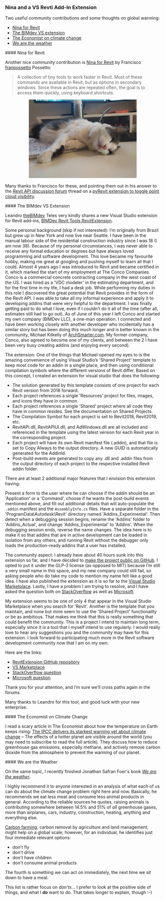 <head>
<meta http-equiv="Content-Type" content="text/html; charset=utf-8">
<link rel="stylesheet" type="text/css" href="bc.css">
<script src="https://cdn.rawgit.com/google/code-prettify/master/loader/run_prettify.js" type="text/javascript"></script>
</head>

<!---

- Leandro Teles <lteles@thebimdev.com>
  Visual Studio extension

- Nina for Revit
  https://github.com/franpossetto/Nina
  A collection of tiny tools to work faster in Revit. Most of these commands are availables in Revit but as options in second windows. As they are actions that the users repeats very often, the goal is to be able to access them quickly, using keyboard shorcuts.
  pyRevit extension to toggle point cloud visibility
  https://forums.autodesk.com/t5/revit-api-forum/pyrevit-extension-to-toggle-point-cloud-visibility/m-p/10559876

- I just read an interesting article from this week's The Economist about how the temperature on Earth keeps rising.
  The recommended solution is to reduce greenhouse gas emissions, especialy methane, and actively remove carbon dioxide from the atmosphere to prevent the warming of our planet. Here's the link to the news article (you may need to subscribe to read the full article):
  https://www.economist.com/science-and-technology/the-ipcc-delivers-its-starkest-warning-yet-about-climate-change/21803522

- I also recently finished Jonathan Safran Foer's *We are the weather* and can highly recommend it to anyone interested in an analysis of what each of us can do about the problem right here and now. Basically, he recommends we eat less meat and consume less animal products. According to the reliable sources he quotes, raising animals is contributing somewhere between 14.5% and 51% of *all* greenhouse gases, more than airplanes, cars, industry, construction, heating, anything and everything else.
  Carbon farming, carbon removal by agriculture and land management,  might help on a global scale: https://www.carboncycle.org/carbon-farming; for me, as an individual, i see just four immediate relevant options: don't fly; don't drive; don't have children; don't consume animal products. rather full of 'don't's.... i prefer to look at the positive side of things, and what i do want to do. that takes longer to explain, though :-)
  https://autodesk.slack.com/archives/C0KBT3859/p1629308234337400

twitter:

add #thebuildingcoder

Two useful #RevitAPI community contributions, Nina for Revit, the BIMdev VS extension, and thoughts on global warming @AutodeskForge @AutodeskRevit #bim #DynamoBim #ForgeDevCon https://autode.sk/vsextension

Two useful community contributions and some thoughts on global warming
&ndash; Nina for Revit
&ndash; The BIMdev VS extension
&ndash; The Economist on climate change
&ndash; We are the weather...

linkedin:

Two useful #RevitAPI community contributions and some thoughts on global warming:

https://autode.sk/vsextension

- Nina for Revit
- The BIMdev VS extension
- The Economist on climate change
- We are the weather...

#bim #DynamoBim #ForgeDevCon #Revit #API #IFC #SDK #AI #VisualStudio #Autodesk #AEC #adsk

the [Revit API discussion forum](http://forums.autodesk.com/t5/revit-api-forum/bd-p/160) thread

<center>
<img src="img/" alt="" title="" width="600"/>
<p style="font-size: 80%; font-style:italic"></p>
</center>

**Question:** 

**Answer:**

**Response:**  

Many thanks to  for this very helpful explanation!

<pre class="code">
</pre>

-->

### Nina and a VS Revti Add-In Extension

Two useful community contributions and some thoughts on global warming:

- [Nina for Revit](#2)
- [The BIMdev VS extension](#3)
- [The Economist on climate change](#4)
- [We are the weather](#5)

####<a name="2"></a> Nina for Revit

Another nice community contribution
is [Nina for Revit](https://github.com/franpossetto/Nina)
by Francisco [franpossetto](https://github.com/franpossetto) Possetto:

> A collection of tiny tools to work faster in Revit.
Most of these commands are available in Revit, but as options in secondary windows.
Since these actions are repeated often, the goal is to access them quickly, using keyboard shortcuts.

<center>
<img src="img/nina_for_revit.png" alt="Nina for Revit" title="Nina for Revit" width="350"/> <!-- 719 -->
</center>

Many thanks to Francisco for these, and pointing them out in his answer to
the [Revit API discussion forum](http://forums.autodesk.com/t5/revit-api-forum/bd-p/160) thread
on a [pyRevit extension to toggle point cloud visibility](https://forums.autodesk.com/t5/revit-api-forum/pyrevit-extension-to-toggle-point-cloud-visibility/m-p/10559876).

####<a name="3"></a> The BIMdev VS Extension

Leandro [theBIMdev](https://github.com/theBIMdev) Teles very kindly shares a new Visual Studio extension for Revit add-ins,
[BIMDev Revit Tools RevitExtension](https://github.com/theBIMdev/RevitExtension).

Some personal background (skip if not interested):
I’m originally from Brazil but grew up in New York and now live near Seattle.
I have been in the manual labour side of the residential construction industry since I was 18 (I am now 38).
Because of my personal circumstances, I was never able to receive any formal education or degrees but have always loved programming and software development.
This love became my favourite hobby, making me great at googling and pushing myself to learn all that I could.
Almost 4 years ago I was introduced to Revit and became certified in it, which marked the start of my employment at The Conco Companies. Conco is a commercial concrete contracting company in the west coast of the US.
I was hired as a 'VDC modeler' in the estimating department, and for the first time in my life, I had a desk job. While performing my duties in this role I discovered the great potential that Revit provides in the form of the Revit API.
I was able to take all my informal experience and apply it to developing addins that were very helpful to the department.
I was finally getting paid to do what I love, even if I couldn’t do it all of the time (after all, estimates still had to go out).
As of June of this year I left Conco and started my own company (BIMDev LLC), a one-man operation.
I connected and have been working closely with another developer who incidentally has a similar story but has been doing this much longer and is better known in the community, Michael Kilkelly of [ArchSmarter.com](https://archsmarter.com).
My former company, Conco, also agreed to become one of my clients, and between the 2 I  have been very busy creating addins (and enjoying every second).
 
The extension:
One of the things that Michael opened my eyes to is the amazing convenience of using Visual Studio’s 'Shared Project' template to keep most code for an addin in a single place, and then using conditional compilation symbols where the different versions of Revit differ.
Based on this concept, I created an extension for visual studio that does the following:

- The solution generated by this template consists of one project for each Revit version from 2018 forward.
- Each project references a single 'Resources' project for files, images, and icons they have in common.
- Each project references a single 'Shared' project where all code they have in common resides. See the documentation on Shared Projects.
- The Compilation Symbol for each project is set to Revit2018, Revit2019, etc.
- RevitAPI.dll, RevitAPIUI.dll, and AdWindows.dll are all included and referenced in the template using the latest version for each Revit year in the corresponding project.
- Each project will have its own Revit manifest file (.addin), and that file is set to Copy Always to the output directory. A new GUID is automatically generated for the AddinId.
- Post-build events are generated to copy any .dll and .addin files from the output directory of each project to the respective installed Revit addin folder.

There are at least 2 additional major features that I envision this extension having:

Present a form to the user where he can choose if the addin should be an 'Application' or a 'Command', choose if he wants the post-build events mentioned above, and fill out additional details that will auto-populate the `.addin` manifest and the `AssemblyInfo.cs` files.
Have a separate folder in the 'ProgramData\Autodesk\Revit' directory named 'Addins_Experimental'. Then detect when a debugging session begins, rename the 'Addins' folder to 'Addins_Actual', and change 'Addins_Experimental' to 'Addins'. When the debugging session ends, reverse the name changes. The idea here is to make it so that addins that are in active development can be loaded in isolation from any others, and running Revit without the debugger only loads the production-ready addins that a user has installed.
 
The community aspect:
I already have about 40 hours sunk into this extension so far, and I have decided
to [make the project public on GitHub](https://github.com/theBIMdev/RevitExtension).
I opted to put it under the GLP-3 license (as opposed to MIT) because I’m still a very small name in this space, and my new company could still fail, so asking people who do take my code to mention my name felt like a good idea.
I have also published the extension as it is so far to
the [Visual Studio Marketplace](https://marketplace.visualstudio.com/items?itemName=BIMDevLLC.BIMDevRevitTools).
Lastly, I have a problem I am trying to resolve, and I have asked the question both
on [StackOverflow](https://stackoverflow.com/questions/68607050/use-envdte-in-a-vsix-extension-to-add-a-reference-to-a-shared-project-in-a-multi) as
well as [Microsoft](https://docs.microsoft.com/en-us/answers/questions/497120/use-envdte-in-a-vsix-extension-to-add-a-reference.html#comment-503791).
 
My extension seems to be one of only 4 that appear in the Visual Studio Marketplace when you search for 'Revit'.
Another is the template that you maintain, and none but mine seem to use the 'Shared Project' functionality or be as ambitious.
That makes me think that this is really something that could benefit the community.
This is a project I intend to maintain long term, especially since it is a tool that I myself intend to use regularly.
I would really love to hear any suggestions you and the community may have for this extension.
I look forward to participating much more in the Revit software development community now that I am on my own.
 
Here are the links:

- [RevitExtension GitHub repository](https://github.com/theBIMdev/RevitExtension)
- [VS Marketplace](https://marketplace.visualstudio.com/items?itemName=BIMDevLLC.BIMDevRevitTools)
- [StackOverflow question](https://stackoverflow.com/questions/68607050/use-envdte-in-a-vsix-extension-to-add-a-reference-to-a-shared-project-in-a-multi)
- [Microsoft question](https://docs.microsoft.com/en-us/answers/questions/497120/use-envdte-in-a-vsix-extension-to-add-a-reference.html#comment-503791)
 
Thank you for your attention, and I’m sure we’ll cross paths again in the forums.
 
 Many thanks to Leandro for this tool, and good luck with your new enterprise.

####<a name="4"></a> The Economist on Climate Change

I read a scary article in The Economist about how the temperature on Earth keeps rising:
[The IPCC delivers its starkest warning yet about climate change](https://www.economist.com/science-and-technology/the-ipcc-delivers-its-starkest-warning-yet-about-climate-change/21803522)
&ndash; The effects of a hotter planet are visible around the world (you may need to subscribe to read the full article).
They discuss how to reduce greenhouse gas emissions, especially methane, and actively remove carbon dioxide from the atmosphere to prevent the warming of our planet.

####<a name="5"></a> We are the Weather

On the same topic, I recently finished Jonathan Safran Foer's book [*We are the weather*](https://wearetheweatherbook.com).

I highly recommend it to anyone interested in an analysis of what each of us can do about the climate change problem right here and now.
Basically, he recommends we eat less meat and consume less animal products in general.
According to the reliable sources he quotes, raising animals is contributing somewhere between 14.5% and 51% of *all* greenhouse gases, more than airplanes, cars, industry, construction, heating, anything and everything else.

[Carbon farming](https://www.carboncycle.org/carbon-farming), carbon removal by agriculture and land management, might help on a global scale;
however, for an individual, he identifies just four immediate relevant options:

- don't fly
- don't drive
- don't have children
- don't consume animal products

The fourth is something we can act on immediately, the next time we sit down to have a meal.

This list is rather focus on *don'ts*...
I prefer to look at the positive side of things, and what I <b><i>do</i></b> want to do.
That takes longer to explain, though :-)
